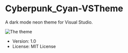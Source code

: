 # Cyberpunk_Cyan-VSTheme

A dark mode neon theme for Visual Studio.

![The theme](//)

- Version: 1.0
- License: MIT License
